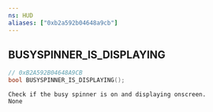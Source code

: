 ```yaml
---
ns: HUD
aliases: ["0xb2a592b04648a9cb"]
---
```

## BUSYSPINNER_IS_DISPLAYING

```c
// 0xB2A592B04648A9CB
bool BUSYSPINNER_IS_DISPLAYING();
```

```
Check if the busy spinner is on and displaying onscreen.
None
```
